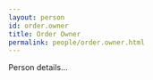 ```yaml
---
layout: person
id: order.owner
title: Order Owner
permalink: people/order.owner.html
---
```


Person details...